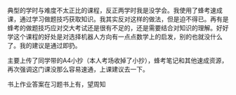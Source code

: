 典型的学时与难度不太正比的课程，反正两学时我是没学会。我使用了蜂考速成课，通过学习做题技巧获取知识。我其实反对这样的做法，但是迫不得已。再有是蜂考的做题技巧应对交大考试还是很有不足的，还是需要结合对知识的理解。好好学这个课程的好处是对选择机器人方向有一点点数学上的启发，别的也就没什么了。我的建议是通过即扔。

主要上传了同学带的A4小抄（本人考场收掉了小抄），蜂考笔记和其他速成资源，再次强调这门课没那么容易速通，上课建议去一下。

书上作业答案在习题书上有，望周知
